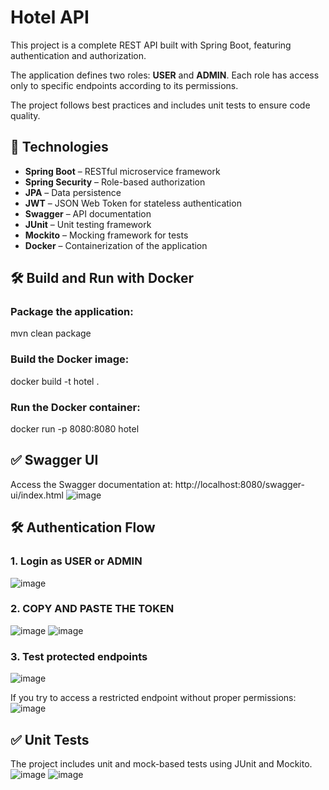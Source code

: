 # Hotel API

This project is a complete REST API built with Spring Boot, featuring authentication and authorization.

The application defines two roles: **USER** and **ADMIN**. Each role has access only to specific endpoints according to its permissions.

The project follows best practices and includes unit tests to ensure code quality.

## 🚀 Technologies

- **Spring Boot** – RESTful microservice framework  
- **Spring Security** – Role-based authorization  
- **JPA** – Data persistence  
- **JWT** – JSON Web Token for stateless authentication  
- **Swagger** – API documentation  
- **JUnit** – Unit testing framework  
- **Mockito** – Mocking framework for tests  
- **Docker** – Containerization of the application  

## 🛠️ Build and Run with Docker
### Package the application:
mvn clean package
### Build the Docker image:
docker build -t hotel .
### Run the Docker container:
docker run -p 8080:8080 hotel


## ✅ Swagger UI
Access the Swagger documentation at:
http://localhost:8080/swagger-ui/index.html
![image](https://github.com/user-attachments/assets/b54ab5dc-1b15-4320-afb2-0266b4b5d23a)

## 🛠️ Authentication Flow
### 1. Login as USER or ADMIN
![image](https://github.com/user-attachments/assets/8f08b5da-94a8-45a2-aba7-9053bab421b5)

### 2. COPY AND PASTE THE TOKEN 
![image](https://github.com/user-attachments/assets/6cf46244-a3bc-4f44-b3b6-18af02202629)
![image](https://github.com/user-attachments/assets/03ab4a5f-8ed1-484b-aa7b-5b6b770c663f)

### 3. Test protected endpoints
![image](https://github.com/user-attachments/assets/2f131ede-b32f-4cc5-b14e-78787f68e8a8)

If you try to access a restricted endpoint without proper permissions:
![image](https://github.com/user-attachments/assets/ce91913e-afae-4679-8792-8328aa1ee54d)

## ✅ Unit Tests
The project includes unit and mock-based tests using JUnit and Mockito.
![image](https://github.com/user-attachments/assets/574e9a37-1bdf-4c53-b2cc-eaf79ca190c9)
![image](https://github.com/user-attachments/assets/b09ed90a-ddc2-46f5-9627-005e9fc0801d)







